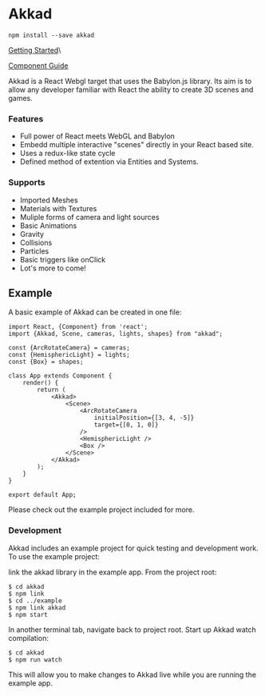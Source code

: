 Akkad
========

`npm install --save akkad`

[Getting Started](https://github.com/brochington/Akkad/blob/master/docs/getting_started.md)\

[Component Guide](https://github.com/brochington/Akkad/blob/master/docs/components.md)

Akkad is a React Webgl target that uses the Babylon.js library. Its aim is to allow any developer familiar with React the ability to create 3D scenes and games.

### Features

- Full power of React meets WebGL and Babylon
- Embedd multiple interactive "scenes" directly in your React based site.
- Uses a redux-like state cycle
- Defined method of extention via Entities and Systems.

### Supports
- Imported Meshes
- Materials with Textures
- Muliple forms of camera and light sources
- Basic Animations
- Gravity
- Collisions
- Particles
- Basic triggers like onClick
- Lot's more to come!

## Example

A basic example of Akkad can be created in one file:

```
import React, {Component} from 'react';
import {Akkad, Scene, cameras, lights, shapes} from "akkad";

const {ArcRotateCamera} = cameras;
const {HemisphericLight} = lights;
const {Box} = shapes;

class App extends Component {
    render() {
        return (
            <Akkad>
                <Scene>
                    <ArcRotateCamera
                        initialPosition={[3, 4, -5]}
                        target={[0, 1, 0]}
                    />
                    <HemisphericLight />
                    <Box />
                </Scene>
            </Akkad>
        );
    }
}

export default App;
```

Please check out the example project included for more.


### Development

Akkad includes an example project for quick testing and development work. To use the example project:

link the akkad library in the example app. From the project root:
```
$ cd akkad
$ npm link
$ cd ../example
$ npm link akkad
$ npm start
```

In another terminal tab, navigate back to project root. Start up Akkad watch compilation:
```
$ cd akkad
$ npm run watch
```

This will allow you to make changes to Akkad live while you are running the example app.